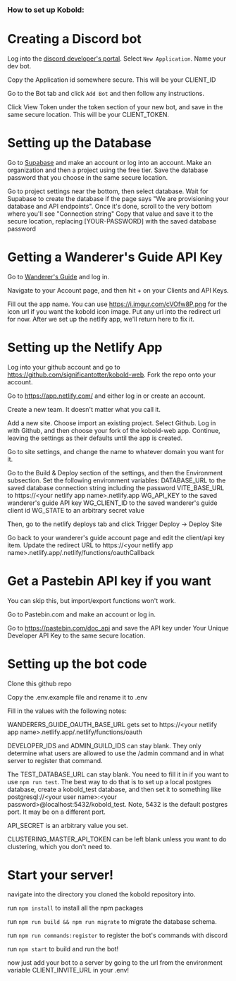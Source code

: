 ### How to set up Kobold:

# Creating a Discord bot

Log into the [discord developer's portal](https://discord.com/developers/applications/). Select `New Application`. Name your dev bot.

Copy the Application id somewhere secure. This will be your CLIENT_ID

Go to the Bot tab and click `Add Bot` and then follow any instructions.

Click View Token under the token section of your new bot, and save in the same secure location. This will be your CLIENT_TOKEN.

# Setting up the Database

Go to [Supabase](https://app.supabase.com/) and make an account or log into an account. Make an organization and then a project using the free tier. Save the database password that you choose in the same secure location.

Go to project settings near the bottom, then select database. Wait for Supabase to create the database if the page says "We are provisioning your database and API endpoints". Once it's done, scroll to the very bottom where you'll see "Connection string" Copy that value and save it to the secure location, replacing [YOUR-PASSWORD] with the saved database password

# Getting a Wanderer's Guide API Key

Go to [Wanderer's Guide](https://wanderersguide.app/) and log in.

Navigate to your Account page, and then hit + on your Clients and API Keys.

Fill out the app name. You can use https://i.imgur.com/cVOfw8P.png for the icon url if you want the kobold icon image. Put any url into the redirect url for now. After we set up the netlify app, we'll return here to fix it.

# Setting up the Netlify App

Log into your github account and go to https://github.com/significantotter/kobold-web. Fork the repo onto your account.

Go to https://app.netlify.com/ and either log in or create an account.

Create a new team. It doesn't matter what you call it.

Add a new site. Choose import an existing project. Select Github. Log in with Github, and then choose your fork of the kobold-web app. Continue, leaving the settings as their defaults until the app is created.

Go to site settings, and change the name to whatever domain you want for it.

Go to the Build & Deploy section of the settings, and then the Environment subsection.
Set the following environment variables:
DATABASE_URL to the saved database connection string including the password
VITE_BASE_URL to https://\<your netlify app name\>.netlify.app
WG_API_KEY to the saved wanderer's guide API key
WG_CLIENT_ID to the saved wanderer's guide client id
WG_STATE to an arbitrary secret value

Then, go to the netlify deploys tab and click Trigger Deploy -> Deploy Site

Go back to your wanderer's guide account page and edit the client/api key item. Update the redirect URL to https://\<your netlify app name\>.netlify.app/.netlify/functions/oauthCallback

# Get a Pastebin API key if you want

You can skip this, but import/export functions won't work.

Go to Pastebin.com and make an account or log in.

Go to https://pastebin.com/doc_api and save the API key under Your Unique Developer API Key to the same secure location.

# Setting up the bot code

Clone this github repo

Copy the .env.example file and rename it to .env

Fill in the values with the following notes:

WANDERERS_GUIDE_OAUTH_BASE_URL gets set to https://\<your netlify app name\>.netlify.app/.netlify/functions/oauth

DEVELOPER_IDS and ADMIN_GUILD_IDS can stay blank. They only determine what users are allowed to use the /admin command and in what server to register that command.

The TEST_DATABASE_URL can stay blank. You need to fill it in if you want to use `npm run test`. The best way to do that is to set up a local postgres database, create a kobold_test database, and then set it to something like postgresql://\<your user name\>:\<your password\>@localhost:5432/kobold_test. Note, 5432 is the default postgres port. It may be on a different port.

API_SECRET is an arbitrary value you set.

CLUSTERING_MASTER_API_TOKEN can be left blank unless you want to do clustering, which you don't need to.

# Start your server!

navigate into the directory you cloned the kobold repository into.

run `npm install` to install all the npm packages

run `npm run build && npm run migrate` to migrate the database schema.

run `npm run commands:register` to register the bot's commands with discord

run `npm start` to build and run the bot!

now just add your bot to a server by going to the url from the environment variable CLIENT_INVITE_URL in your .env!
